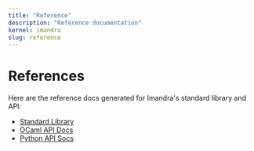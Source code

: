 ```yaml
---
title: "Reference"
description: "Reference documentation"
kernel: imandra
slug: reference
---
```


# References

Here are the reference docs generated for Imandra's standard library and API:

- [Standard Library](../../odoc/imandra-base/Imandra_prelude/)
- [OCaml API Docs](../../odoc/)
- [Python API Socs](../../python/)
